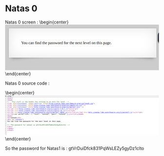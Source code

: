 # Natas 0

Natas 0 screen :
\begin{center}
<img src="imgs/natas0.png" alt="Natas0 screnn">
\end{center}

Natas 0 source code :

\begin{center}
<img src="imgs/url_natas0.png" alt="url Natas0">
\end{center}

So the password for Natas1 is : gtVrDuiDfck831PqWsLEZy5gyDz1clto